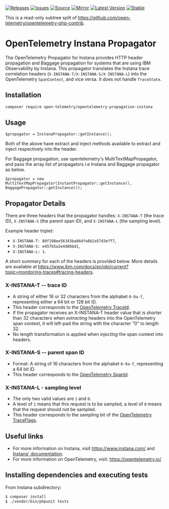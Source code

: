 [![Releases](https://img.shields.io/badge/releases-purple)](https://github.com/opentelemetry-php/contrib-propagator-instana/releases)
[![Issues](https://img.shields.io/badge/issues-pink)](https://github.com/open-telemetry/opentelemetry-php/issues)
[![Source](https://img.shields.io/badge/source-contrib-green)](https://github.com/open-telemetry/opentelemetry-php-contrib/tree/main/src/Propagation/Instana)
[![Mirror](https://img.shields.io/badge/mirror-opentelemetry--php--contrib-blue)](https://github.com/opentelemetry-php/contrib-propagator-instana)
[![Latest Version](http://poser.pugx.org/open-telemetry/opentelemetry-propagation-instana/v/unstable)](https://packagist.org/packages/open-telemetry/opentelemetry-propagation-instana/)
[![Stable](http://poser.pugx.org/open-telemetry/opentelemetry-propagation-instana/v/stable)](https://packagist.org/packages/open-telemetry/opentelemetry-propagation-instana/)

This is a read-only subtree split of https://github.com/open-telemetry/opentelemetry-php-contrib.

# OpenTelemetry Instana Propagator

The OpenTelemetry Propagator for Instana provides HTTP header propagation and Baggage propagation for systems that are using IBM Observability by Instana.
This propagator translates the Instana trace correlation headers (`X-INSTANA-T/X-INSTANA-S/X-INSTANA-L`) into the OpenTelemetry `SpanContext`, and vice versa.
It does not handle `TraceState`.


## Installation

```sh
composer require open-telemetry/opentelemetry-propagation-instana
```

## Usage

```
$propagator = InstanaPropagator::getInstance();
```

Both of the above have extract and inject methods available to extract and inject respectively into the header.

For Baggage propagation, use opentelemetry's MultiTextMapPropagator, and pass the array list of propagators i.e Instana and Baggage propagator as below.

```
$propagator = new MultiTextMapPropagator(InstantPropagator::getInstance(), BaggagePropagator::getInstance());
```

## Propagator Details

There are three headers that the propagator handles: `X-INSTANA-T` (the trace ID), `X-INSTANA-S` (the parent span ID), and `X-INSTANA-L` (the sampling level).

Example header triplet:

* `X-INSTANA-T: 80f198ee56343ba864fe8b2a57d3eff7`,
* `X-INSTANA-S: e457b5a2e4d86bd1`,
* `X-INSTANA-L: 1`.

A short summary for each of the headers is provided below. More details are available at <https://www.ibm.com/docs/en/obi/current?topic=monitoring-traces#tracing-headers>.

### X-INSTANA-T -- trace ID

* A string of either 16 or 32 characters from the alphabet `0-9a-f`, representing either a 64 bit or 128 bit ID.
* This header corresponds to the [OpenTelemetry TraceId](https://github.com/open-telemetry/opentelemetry-specification/blob/master/specification/overview.md#spancontext).
* If the propagator receives an X-INSTANA-T header value that is shorter than 32 characters when _extracting_ headers into the OpenTelemetry span context, it will left-pad the string with the character "0" to length 32.
* No length transformation is applied when _injecting_ the span context into headers.

### X-INSTANA-S -- parent span ID

* Format: A string of 16 characters from the alphabet `0-9a-f`, representing a 64 bit ID.
* This header corresponds to the [OpenTelemetry SpanId](https://github.com/open-telemetry/opentelemetry-specification/blob/master/specification/overview.md#spancontext).

### X-INSTANA-L - sampling level

* The only two valid values are `1` and `0`.
* A level of `1` means that this request is to be sampled, a level of `0` means that the request should not be sampled.
* This header corresponds to the sampling bit of the [OpenTelemetry TraceFlags](https://github.com/open-telemetry/opentelemetry-specification/blob/master/specification/overview.md#spancontext).

## Useful links

* For more information on Instana, visit <https://www.instana.com/> and [Instana' documentation](https://www.ibm.com/docs/en/obi/current).
* For more information on OpenTelemetry, visit: <https://opentelemetry.io/>

## Installing dependencies and executing tests

From Instana subdirectory:

``` sh
$ composer install
$ ./vendor/bin/phpunit tests
```

